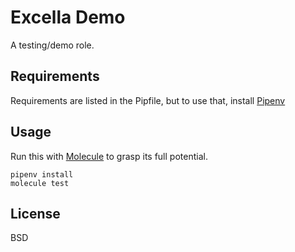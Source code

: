 Excella Demo
=========

A testing/demo role.

Requirements
------------

Requirements are listed in the Pipfile, but to use that, install [Pipenv](https://docs.pipenv.org/)


Usage
-----

Run this with [Molecule](http://molecule.readthedocs.io/en/latest/) to grasp its full potential.

```
pipenv install
molecule test
```

License
-------

BSD


